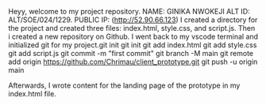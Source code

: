 Heyy, welcome to my project repository. 
NAME: GINIKA NWOKEJI
ALT ID: ALT/SOE/024/1229.
PUBLIC IP: (http://52.90.66.123)
I created a directory for the project and created three files: index.html, style.css, and script.js. Then i created a new repository on Github. I went back to my vscode terminal and initialized git for my project.git init
git init
git add index.html
git add style.css
git add script.js
git commit -m "first commit"
git branch -M main
git remote add origin https://github.com/Chrimau/client_prototype.git
git push -u origin main

Afterwards, I wrote content for the landing page of the prototype in my index.html file.
